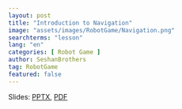 ```yaml
---
layout: post
title: "Introduction to Navigation"
image: "assets/images/RobotGame/Navigation.png"
searchterms: "lesson"
lang: "en"
categories: [ Robot Game ]
author: SeshanBrothers
tag: RobotGame
featured: false
---
```




Slides: <a href="/translations/en-us/RobotGame/Navigation.pptx">PPTX</a>, <a href="/translations/en-us/RobotGame/Navigation.pdf">PDF </a>
